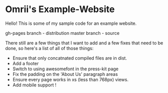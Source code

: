 # Omrii's Example-Website
Hello! This is some of my sample code for an example website.

gh-pages branch - distribution
master branch - source

There still are a few things that I want to add and a few fixes that need to be done, so here's a list of all of those things:

- Ensure that only concatnated compiled files are in dist.
- Add a footer
- Switch to using awesomefont in the press-kit page
- Fix the padding on the 'About Us' paragraph areas
- Ensure every page works in xs (less than 768px) views.
- Add mobile support !
